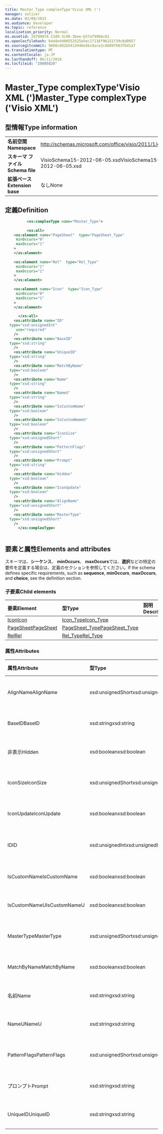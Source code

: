 ```yaml
---
title: Master_Type complexType'Visio XML (')
manager: soliver
ms.date: 03/09/2015
ms.audience: Developer
ms.topic: reference
localization_priority: Normal
ms.assetid: 2d799074-13d9-3c98-3bee-b57af9966c81
ms.openlocfilehash: b4dde4d00552525a5ec17116f96151f39c6d0957
ms.sourcegitcommit: 9d60cd82b5413446e5bc8ace2cd689f683fb41a7
ms.translationtype: MT
ms.contentlocale: ja-JP
ms.lasthandoff: 06/11/2018
ms.locfileid: "19805820"
---
```

# <a name="mastertype-complextype-visio-xml"></a><span data-ttu-id="318b5-102">Master_Type complexType'Visio XML (')</span><span class="sxs-lookup"><span data-stu-id="318b5-102">Master_Type complexType ('Visio XML')</span></span>

## <a name="type-information"></a><span data-ttu-id="318b5-103">型情報</span><span class="sxs-lookup"><span data-stu-id="318b5-103">Type information</span></span>

|||
|:-----|:-----|
|<span data-ttu-id="318b5-104">**名前空間**</span><span class="sxs-lookup"><span data-stu-id="318b5-104">**Namespace**</span></span> <br/> |http://schemas.microsoft.com/office/visio/2011/1/core  <br/> |
|<span data-ttu-id="318b5-105">**スキーマ ファイル**</span><span class="sxs-lookup"><span data-stu-id="318b5-105">**Schema file**</span></span> <br/> |<span data-ttu-id="318b5-106">VisioSchema15-2012-06-05.xsd</span><span class="sxs-lookup"><span data-stu-id="318b5-106">VisioSchema15-2012-06-05.xsd</span></span>  <br/> |
|<span data-ttu-id="318b5-107">**拡張ベース**</span><span class="sxs-lookup"><span data-stu-id="318b5-107">**Extension base**</span></span> <br/> |<span data-ttu-id="318b5-108">なし</span><span class="sxs-lookup"><span data-stu-id="318b5-108">None</span></span>  <br/> |
   
## <a name="definition"></a><span data-ttu-id="318b5-109">定義</span><span class="sxs-lookup"><span data-stu-id="318b5-109">Definition</span></span>

```XML
          <xs:complexType name="Master_Type">
          
          <xs:all>
    <xs:element name="PageSheet"  type="PageSheet_Type"
     minOccurs="0"
     maxOccurs="1"
    >
    </xs:element>
    
    <xs:element name="Rel"  type="Rel_Type"
     minOccurs="1"
     maxOccurs="1"
    >
    </xs:element>
    
    <xs:element name="Icon"  type="Icon_Type"
     minOccurs="0"
     maxOccurs="1"
    >
    </xs:element>
    
      </xs:all>
    <xs:attribute name="ID"
  type="xsd:unsignedInt"
     use="required"
    />
    <xs:attribute name="BaseID"
  type="xsd:string"
    />
    <xs:attribute name="UniqueID"
  type="xsd:string"
    />
    <xs:attribute name="MatchByName"
  type="xsd:boolean"
    />
    <xs:attribute name="Name"
  type="xsd:string"
    />
    <xs:attribute name="NameU"
  type="xsd:string"
    />
    <xs:attribute name="IsCustomName"
  type="xsd:boolean"
    />
    <xs:attribute name="IsCustomNameU"
  type="xsd:boolean"
    />
    <xs:attribute name="IconSize"
  type="xsd:unsignedShort"
    />
    <xs:attribute name="PatternFlags"
  type="xsd:unsignedShort"
    />
    <xs:attribute name="Prompt"
  type="xsd:string"
    />
    <xs:attribute name="Hidden"
  type="xsd:boolean"
    />
    <xs:attribute name="IconUpdate"
  type="xsd:boolean"
    />
    <xs:attribute name="AlignName"
  type="xsd:unsignedShort"
    />
    <xs:attribute name="MasterType"
  type="xsd:unsignedShort"
    />
      </xs:complexType>
      
```

## <a name="elements-and-attributes"></a><span data-ttu-id="318b5-110">要素と属性</span><span class="sxs-lookup"><span data-stu-id="318b5-110">Elements and attributes</span></span>

<span data-ttu-id="318b5-111">スキーマは、**シーケンス**、 **minOccurs**、 **maxOccurs**では、**選択**などの特定の要件を定義する場合は、定義のセクションを参照してください。</span><span class="sxs-lookup"><span data-stu-id="318b5-111">If the schema defines specific requirements, such as **sequence**, **minOccurs**, **maxOccurs**, and **choice**, see the definition section.</span></span> 
  
### <a name="child-elements"></a><span data-ttu-id="318b5-112">子要素</span><span class="sxs-lookup"><span data-stu-id="318b5-112">Child elements</span></span>

|<span data-ttu-id="318b5-113">**要素**</span><span class="sxs-lookup"><span data-stu-id="318b5-113">**Element**</span></span>|<span data-ttu-id="318b5-114">**型**</span><span class="sxs-lookup"><span data-stu-id="318b5-114">**Type**</span></span>|<span data-ttu-id="318b5-115">**説明**</span><span class="sxs-lookup"><span data-stu-id="318b5-115">**Description**</span></span>|
|:-----|:-----|:-----|
|[<span data-ttu-id="318b5-116">Icon</span><span class="sxs-lookup"><span data-stu-id="318b5-116">Icon</span></span>](icon-element-master_type-complextypevisio-xml.md) <br/> |[<span data-ttu-id="318b5-117">Icon_Type</span><span class="sxs-lookup"><span data-stu-id="318b5-117">Icon_Type</span></span>](icon_type-complextypevisio-xml.md) <br/> ||
|[<span data-ttu-id="318b5-118">PageSheet</span><span class="sxs-lookup"><span data-stu-id="318b5-118">PageSheet</span></span>](pagesheet-element-master_type-complextypevisio-xml.md) <br/> |[<span data-ttu-id="318b5-119">PageSheet_Type</span><span class="sxs-lookup"><span data-stu-id="318b5-119">PageSheet_Type</span></span>](pagesheet_type-complextypevisio-xml.md) <br/> ||
|[<span data-ttu-id="318b5-120">Rel</span><span class="sxs-lookup"><span data-stu-id="318b5-120">Rel</span></span>](rel-element-master_type-complextypevisio-xml.md) <br/> |[<span data-ttu-id="318b5-121">Rel_Type</span><span class="sxs-lookup"><span data-stu-id="318b5-121">Rel_Type</span></span>](rel_type-complextypevisio-xml.md) <br/> ||
   
### <a name="attributes"></a><span data-ttu-id="318b5-122">属性</span><span class="sxs-lookup"><span data-stu-id="318b5-122">Attributes</span></span>

|<span data-ttu-id="318b5-123">**属性**</span><span class="sxs-lookup"><span data-stu-id="318b5-123">**Attribute**</span></span>|<span data-ttu-id="318b5-124">**型**</span><span class="sxs-lookup"><span data-stu-id="318b5-124">**Type**</span></span>|<span data-ttu-id="318b5-125">**必須**</span><span class="sxs-lookup"><span data-stu-id="318b5-125">**Required**</span></span>|<span data-ttu-id="318b5-126">**説明**</span><span class="sxs-lookup"><span data-stu-id="318b5-126">**Description**</span></span>|<span data-ttu-id="318b5-127">**使用可能な値**</span><span class="sxs-lookup"><span data-stu-id="318b5-127">**Possible values**</span></span>|
|:-----|:-----|:-----|:-----|:-----|
|<span data-ttu-id="318b5-128">AlignName</span><span class="sxs-lookup"><span data-stu-id="318b5-128">AlignName</span></span>  <br/> |<span data-ttu-id="318b5-129">xsd:unsignedShort</span><span class="sxs-lookup"><span data-stu-id="318b5-129">xsd:unsignedShort</span></span>  <br/> |<span data-ttu-id="318b5-130">省略可能</span><span class="sxs-lookup"><span data-stu-id="318b5-130">optional</span></span>  <br/> ||<span data-ttu-id="318b5-131">Xsd:unsignedShort の値を入力します。</span><span class="sxs-lookup"><span data-stu-id="318b5-131">Values of the xsd:unsignedShort type.</span></span>  <br/> |
|<span data-ttu-id="318b5-132">BaseID</span><span class="sxs-lookup"><span data-stu-id="318b5-132">BaseID</span></span>  <br/> |<span data-ttu-id="318b5-133">xsd:string</span><span class="sxs-lookup"><span data-stu-id="318b5-133">xsd:string</span></span>  <br/> |<span data-ttu-id="318b5-134">省略可能</span><span class="sxs-lookup"><span data-stu-id="318b5-134">optional</span></span>  <br/> ||<span data-ttu-id="318b5-135">Xsd:string の値を入力します。</span><span class="sxs-lookup"><span data-stu-id="318b5-135">Values of the xsd:string type.</span></span>  <br/> |
|<span data-ttu-id="318b5-136">非表示</span><span class="sxs-lookup"><span data-stu-id="318b5-136">Hidden</span></span>  <br/> |<span data-ttu-id="318b5-137">xsd:boolean</span><span class="sxs-lookup"><span data-stu-id="318b5-137">xsd:boolean</span></span>  <br/> |<span data-ttu-id="318b5-138">省略可能</span><span class="sxs-lookup"><span data-stu-id="318b5-138">optional</span></span>  <br/> ||<span data-ttu-id="318b5-139">Xsd:boolean の値を入力します。</span><span class="sxs-lookup"><span data-stu-id="318b5-139">Values of the xsd:boolean type.</span></span>  <br/> |
|<span data-ttu-id="318b5-140">IconSize</span><span class="sxs-lookup"><span data-stu-id="318b5-140">IconSize</span></span>  <br/> |<span data-ttu-id="318b5-141">xsd:unsignedShort</span><span class="sxs-lookup"><span data-stu-id="318b5-141">xsd:unsignedShort</span></span>  <br/> |<span data-ttu-id="318b5-142">省略可能</span><span class="sxs-lookup"><span data-stu-id="318b5-142">optional</span></span>  <br/> ||<span data-ttu-id="318b5-143">Xsd:unsignedShort の値を入力します。</span><span class="sxs-lookup"><span data-stu-id="318b5-143">Values of the xsd:unsignedShort type.</span></span>  <br/> |
|<span data-ttu-id="318b5-144">IconUpdate</span><span class="sxs-lookup"><span data-stu-id="318b5-144">IconUpdate</span></span>  <br/> |<span data-ttu-id="318b5-145">xsd:boolean</span><span class="sxs-lookup"><span data-stu-id="318b5-145">xsd:boolean</span></span>  <br/> |<span data-ttu-id="318b5-146">省略可能</span><span class="sxs-lookup"><span data-stu-id="318b5-146">optional</span></span>  <br/> ||<span data-ttu-id="318b5-147">Xsd:boolean の値を入力します。</span><span class="sxs-lookup"><span data-stu-id="318b5-147">Values of the xsd:boolean type.</span></span>  <br/> |
|<span data-ttu-id="318b5-148">ID</span><span class="sxs-lookup"><span data-stu-id="318b5-148">ID</span></span>  <br/> |<span data-ttu-id="318b5-149">xsd:unsignedInt</span><span class="sxs-lookup"><span data-stu-id="318b5-149">xsd:unsignedInt</span></span>  <br/> |<span data-ttu-id="318b5-150">必須</span><span class="sxs-lookup"><span data-stu-id="318b5-150">required</span></span>  <br/> ||<span data-ttu-id="318b5-151">Xsd:unsignedInt の値を入力します。</span><span class="sxs-lookup"><span data-stu-id="318b5-151">Values of the xsd:unsignedInt type.</span></span>  <br/> |
|<span data-ttu-id="318b5-152">IsCustomName</span><span class="sxs-lookup"><span data-stu-id="318b5-152">IsCustomName</span></span>  <br/> |<span data-ttu-id="318b5-153">xsd:boolean</span><span class="sxs-lookup"><span data-stu-id="318b5-153">xsd:boolean</span></span>  <br/> |<span data-ttu-id="318b5-154">省略可能</span><span class="sxs-lookup"><span data-stu-id="318b5-154">optional</span></span>  <br/> ||<span data-ttu-id="318b5-155">Xsd:boolean の値を入力します。</span><span class="sxs-lookup"><span data-stu-id="318b5-155">Values of the xsd:boolean type.</span></span>  <br/> |
|<span data-ttu-id="318b5-156">IsCustomNameU</span><span class="sxs-lookup"><span data-stu-id="318b5-156">IsCustomNameU</span></span>  <br/> |<span data-ttu-id="318b5-157">xsd:boolean</span><span class="sxs-lookup"><span data-stu-id="318b5-157">xsd:boolean</span></span>  <br/> |<span data-ttu-id="318b5-158">省略可能</span><span class="sxs-lookup"><span data-stu-id="318b5-158">optional</span></span>  <br/> ||<span data-ttu-id="318b5-159">Xsd:boolean の値を入力します。</span><span class="sxs-lookup"><span data-stu-id="318b5-159">Values of the xsd:boolean type.</span></span>  <br/> |
|<span data-ttu-id="318b5-160">MasterType</span><span class="sxs-lookup"><span data-stu-id="318b5-160">MasterType</span></span>  <br/> |<span data-ttu-id="318b5-161">xsd:unsignedShort</span><span class="sxs-lookup"><span data-stu-id="318b5-161">xsd:unsignedShort</span></span>  <br/> |<span data-ttu-id="318b5-162">省略可能</span><span class="sxs-lookup"><span data-stu-id="318b5-162">optional</span></span>  <br/> ||<span data-ttu-id="318b5-163">Xsd:unsignedShort の値を入力します。</span><span class="sxs-lookup"><span data-stu-id="318b5-163">Values of the xsd:unsignedShort type.</span></span>  <br/> |
|<span data-ttu-id="318b5-164">MatchByName</span><span class="sxs-lookup"><span data-stu-id="318b5-164">MatchByName</span></span>  <br/> |<span data-ttu-id="318b5-165">xsd:boolean</span><span class="sxs-lookup"><span data-stu-id="318b5-165">xsd:boolean</span></span>  <br/> |<span data-ttu-id="318b5-166">省略可能</span><span class="sxs-lookup"><span data-stu-id="318b5-166">optional</span></span>  <br/> ||<span data-ttu-id="318b5-167">Xsd:boolean の値を入力します。</span><span class="sxs-lookup"><span data-stu-id="318b5-167">Values of the xsd:boolean type.</span></span>  <br/> |
|<span data-ttu-id="318b5-168">名前</span><span class="sxs-lookup"><span data-stu-id="318b5-168">Name</span></span>  <br/> |<span data-ttu-id="318b5-169">xsd:string</span><span class="sxs-lookup"><span data-stu-id="318b5-169">xsd:string</span></span>  <br/> |<span data-ttu-id="318b5-170">省略可能</span><span class="sxs-lookup"><span data-stu-id="318b5-170">optional</span></span>  <br/> ||<span data-ttu-id="318b5-171">Xsd:string の値を入力します。</span><span class="sxs-lookup"><span data-stu-id="318b5-171">Values of the xsd:string type.</span></span>  <br/> |
|<span data-ttu-id="318b5-172">NameU</span><span class="sxs-lookup"><span data-stu-id="318b5-172">NameU</span></span>  <br/> |<span data-ttu-id="318b5-173">xsd:string</span><span class="sxs-lookup"><span data-stu-id="318b5-173">xsd:string</span></span>  <br/> |<span data-ttu-id="318b5-174">省略可能</span><span class="sxs-lookup"><span data-stu-id="318b5-174">optional</span></span>  <br/> ||<span data-ttu-id="318b5-175">Xsd:string の値を入力します。</span><span class="sxs-lookup"><span data-stu-id="318b5-175">Values of the xsd:string type.</span></span>  <br/> |
|<span data-ttu-id="318b5-176">PatternFlags</span><span class="sxs-lookup"><span data-stu-id="318b5-176">PatternFlags</span></span>  <br/> |<span data-ttu-id="318b5-177">xsd:unsignedShort</span><span class="sxs-lookup"><span data-stu-id="318b5-177">xsd:unsignedShort</span></span>  <br/> |<span data-ttu-id="318b5-178">省略可能</span><span class="sxs-lookup"><span data-stu-id="318b5-178">optional</span></span>  <br/> ||<span data-ttu-id="318b5-179">Xsd:unsignedShort の値を入力します。</span><span class="sxs-lookup"><span data-stu-id="318b5-179">Values of the xsd:unsignedShort type.</span></span>  <br/> |
|<span data-ttu-id="318b5-180">プロンプト</span><span class="sxs-lookup"><span data-stu-id="318b5-180">Prompt</span></span>  <br/> |<span data-ttu-id="318b5-181">xsd:string</span><span class="sxs-lookup"><span data-stu-id="318b5-181">xsd:string</span></span>  <br/> |<span data-ttu-id="318b5-182">省略可能</span><span class="sxs-lookup"><span data-stu-id="318b5-182">optional</span></span>  <br/> ||<span data-ttu-id="318b5-183">Xsd:string の値を入力します。</span><span class="sxs-lookup"><span data-stu-id="318b5-183">Values of the xsd:string type.</span></span>  <br/> |
|<span data-ttu-id="318b5-184">UniqueID</span><span class="sxs-lookup"><span data-stu-id="318b5-184">UniqueID</span></span>  <br/> |<span data-ttu-id="318b5-185">xsd:string</span><span class="sxs-lookup"><span data-stu-id="318b5-185">xsd:string</span></span>  <br/> |<span data-ttu-id="318b5-186">省略可能</span><span class="sxs-lookup"><span data-stu-id="318b5-186">optional</span></span>  <br/> ||<span data-ttu-id="318b5-187">Xsd:string の値を入力します。</span><span class="sxs-lookup"><span data-stu-id="318b5-187">Values of the xsd:string type.</span></span>  <br/> |
   


